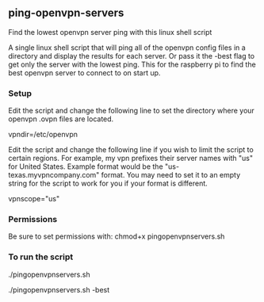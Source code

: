 ## ping-openvpn-servers
Find the lowest openvpn server ping with this linux shell script

A single linux shell script that will ping all of the openvpn config files in a directory and display the results for each server. Or pass it the -best flag to get only the server with the lowest ping.  This for the raspberry pi to find the best openvpn server to connect to on start up.

### Setup
Edit the script and change the following line to set the directory where your openvpn .ovpn files are located.

vpndir=/etc/openvpn

Edit the script and change the following line if you wish to limit the script to certain regions.  For example, my vpn prefixes their server names with "us" for United States.  Example format would be the "us-texas.myvpncompany.com" format. You may need to set it to an empty string for the script to work for you if your format is different.

vpnscope="us"

### Permissions
Be sure to set permissions with: chmod+x pingopenvpnservers.sh

### To run the script

./pingopenvpnservers.sh

./pingopenvpnservers.sh -best
